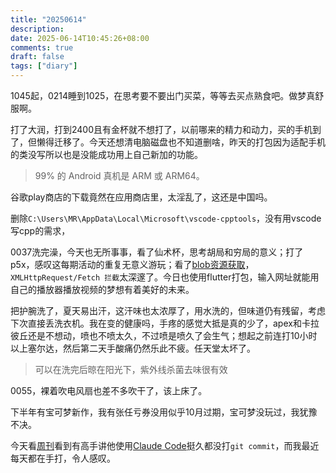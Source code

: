 ```yaml
---
title: "20250614"
description: 
date: 2025-06-14T10:45:26+08:00
comments: true
draft: false
tags: ["diary"]
---
```

1045起，0214睡到1025，在思考要不要出门买菜，等等去买点熟食吧。做梦真舒服啊。

打了大润，打到2400且有金杯就不想打了，以前哪来的精力和动力，买的手机到了，但懒得迁移了。今天还想清电脑磁盘也不知道删啥，昨天的打包因为适配手机的类没写所以也是没能成功用上自己新加的功能。

> 99% 的 Android 真机是 ARM 或 ARM64。

谷歌play商店的下载竟然在应用商店里，太淫乱了，这还是中国吗。

删除`C:\Users\MR\AppData\Local\Microsoft\vscode-cpptools`，没有用vscode写cpp的需求，

0037洗完澡，今天也无所事事，看了仙术杯，思考胡局和穷局的意义；打了p5x，感叹这每期活动的重复无意义游玩；看了[blob资源获取](https://github.com/Predidit/Kazumi/blob/main/lib/pages/webview/webview_controller_impel/webview_windows_controller_impel.dart)，`XMLHttpRequest/Fetch 拦截`太深邃了。今日也使用flutter打包，输入网址就能用自己的播放器播放视频的梦想有着美好的未来。

把护腕洗了，夏天易出汗，这汗味也太浓厚了，用水洗的，但味道仍有残留，考虑下次直接丢洗衣机。我在变的健康吗，手疼的感觉大抵是真的少了，apex和卡拉彼丘还是不想动，喷也不喷太久，不过喷是喷久了会生气；想起之前连打10小时以上塞尔达，然后第二天手酸痛仍然乐此不疲。任天堂太坏了。

>可以在洗完后晾在阳光下，紫外线杀菌去味很有效

0055，裸着吹电风扇也差不多吹干了，该上床了。

下半年有宝可梦新作，我有张任亏券没用似乎10月过期，宝可梦没玩过，我犹豫不决。

今天看[周刊](https://www.ruanyifeng.com/blog/2025/06/weekly-issue-352.html)看到有高手讲他使用[Claude Code](https://steipete.me/posts/2025/claude-code-is-my-computer)挺久都没打`git commit`，而我最近每天都在手打，令人感叹。
